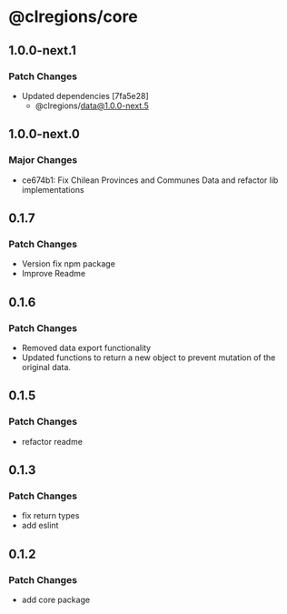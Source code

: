 # @clregions/core

## 1.0.0-next.1

### Patch Changes

- Updated dependencies [7fa5e28]
  - @clregions/data@1.0.0-next.5

## 1.0.0-next.0

### Major Changes

- ce674b1: Fix Chilean Provinces and Communes Data and refactor lib implementations

## 0.1.7

### Patch Changes

- Version fix npm package
- Improve Readme

## 0.1.6

### Patch Changes

- Removed data export functionality
- Updated functions to return a new object to prevent mutation of the original data.

## 0.1.5

### Patch Changes

- refactor readme

## 0.1.3

### Patch Changes

- fix return types
- add eslint

## 0.1.2

### Patch Changes

- add core package
